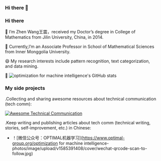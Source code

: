 ### Hi there 👋

<!--
**wangzhenbl/wangzhenbl** is a ✨ _special_ ✨ repository because its `README.md` (this file) appears on your GitHub profile.

Here are some ideas to get you started:

- 🔭 I’m currently working on ...
- 🌱 I’m currently learning ...
-  I’m looking to collaborate on ...
- 🤔 I’m looking for help with ...
- 💬 Ask me about ...
- 📫 How to reach me: ...
- 😄 Pronouns: ...
- ⚡ Fun fact: ...
-->
### Hi there 
🌱 I’m Zhen Wang王震，received my Doctor’s degree in College of Mathematics from Jilin University, China, in 2014.  

🌱 Currently,I’m an Associate Professor in School of Mathematical Sciences from Inner Monggolia University. 
   
😄 My research interests include pattern recognition, text categorization, and data mining.

👯 ![optimization for machine intelligence's GitHub stats](https://github-readme-stats.vercel.app/api?username=wangzhenbl&show_icons=true&theme=tokyonight)

### My side projects
.Collecting and sharing awesome resources about technical communication (tech comm):

[![Awesome Technical Communication](https://github-readme-stats.vercel.app/api/pin?username=wangzhenbl&repo=awesome-technical-communication&theme=radical)](https://github.com/wangzhenbl/awesome-technical-communication)

.Keep writing and publishing articles about tech comm (technical writing, stories, self-improvement, etc.) in Chinese:

 - ！[微信公众号：OPTIMAL机器学习](https://www.optimal-group.org/optimization for machine intelligence-photos/image/upload/v1585391408/cover/wechat-qrcode-scan-to-follow.jpg)

